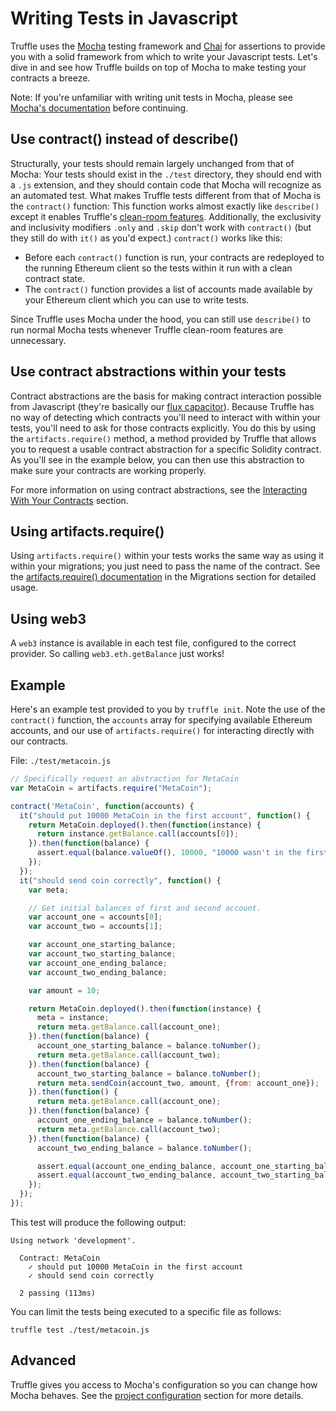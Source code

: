 # Writing Tests in Javascript

Truffle uses the [Mocha](https://mochajs.org/) testing framework and [Chai](http://chaijs.com/) for assertions to provide you with a solid framework from which to write your Javascript tests. Let's dive in and see how Truffle builds on top of Mocha to make testing your contracts a breeze.

Note: If you're unfamiliar with writing unit tests in Mocha, please see [Mocha's documentation](https://mochajs.org/) before continuing.

## Use contract() instead of describe()

Structurally, your tests should remain largely unchanged from that of Mocha: Your tests should exist in the `./test` directory, they should end with a `.js` extension, and they should contain code that Mocha will recognize as an automated test. What makes Truffle tests different from that of Mocha is the `contract()` function: This function works almost exactly like `describe()` except it enables Truffle's [clean-room features](/docs/getting_started/testing#clean-room-environment). Additionally, the exclusivity and inclusivity modifiers `.only` and `.skip` don't work with `contract()` (but they still do with `it()` as you'd expect.) `contract()` works like this:

* Before each `contract()` function is run, your contracts are redeployed to the running Ethereum client so the tests within it run with a clean contract state.
* The `contract()` function provides a list of accounts made available by your Ethereum client which you can use to write tests.

Since Truffle uses Mocha under the hood, you can still use `describe()` to run normal Mocha tests whenever Truffle clean-room features are unnecessary.

## Use contract abstractions within your tests

Contract abstractions are the basis for making contract interaction possible from Javascript (they're basically our [flux capacitor](https://www.youtube.com/watch?v=EhU862ONFys)). Because Truffle has no way of detecting which contracts you'll need to interact with within your tests, you'll need to ask for those contracts explicitly. You do this by using the `artifacts.require()` method, a method provided by Truffle that allows you to request a usable contract abstraction for a specific Solidity contract. As you'll see in the example below, you can then use this abstraction to make sure your contracts are working properly.

For more information on using contract abstractions, see the [Interacting With Your Contracts](/docs/getting_started/contracts) section.

## Using artifacts.require()

Using `artifacts.require()` within your tests works the same way as using it within your migrations; you just need to pass the name of the contract. See the [artifacts.require() documentation](./migrations#artifacts-require-) in the Migrations section for detailed usage.

## Using web3

A `web3` instance is available in each test file, configured to the correct provider. So calling `web3.eth.getBalance` just works!

## Example

Here's an example test provided to you by `truffle init`. Note the use of the `contract()` function, the `accounts` array for specifying available Ethereum accounts, and our use of `artifacts.require()` for interacting directly with our contracts.

File: `./test/metacoin.js`

```javascript
// Specifically request an abstraction for MetaCoin
var MetaCoin = artifacts.require("MetaCoin");

contract('MetaCoin', function(accounts) {
  it("should put 10000 MetaCoin in the first account", function() {
    return MetaCoin.deployed().then(function(instance) {
      return instance.getBalance.call(accounts[0]);
    }).then(function(balance) {
      assert.equal(balance.valueOf(), 10000, "10000 wasn't in the first account");
    });
  });
  it("should send coin correctly", function() {
    var meta;

    // Get initial balances of first and second account.
    var account_one = accounts[0];
    var account_two = accounts[1];

    var account_one_starting_balance;
    var account_two_starting_balance;
    var account_one_ending_balance;
    var account_two_ending_balance;

    var amount = 10;

    return MetaCoin.deployed().then(function(instance) {
      meta = instance;
      return meta.getBalance.call(account_one);
    }).then(function(balance) {
      account_one_starting_balance = balance.toNumber();
      return meta.getBalance.call(account_two);
    }).then(function(balance) {
      account_two_starting_balance = balance.toNumber();
      return meta.sendCoin(account_two, amount, {from: account_one});
    }).then(function() {
      return meta.getBalance.call(account_one);
    }).then(function(balance) {
      account_one_ending_balance = balance.toNumber();
      return meta.getBalance.call(account_two);
    }).then(function(balance) {
      account_two_ending_balance = balance.toNumber();

      assert.equal(account_one_ending_balance, account_one_starting_balance - amount, "Amount wasn't correctly taken from the sender");
      assert.equal(account_two_ending_balance, account_two_starting_balance + amount, "Amount wasn't correctly sent to the receiver");
    });
  });
});
```

This test will produce the following output:

```
Using network 'development'.

  Contract: MetaCoin
    ✓ should put 10000 MetaCoin in the first account
    ✓ should send coin correctly

  2 passing (113ms)
```

You can limit the tests being executed to a specific file as follows:

```
truffle test ./test/metacoin.js
```


## Advanced

Truffle gives you access to Mocha's configuration so you can change how Mocha behaves. See the [project configuration](/docs/advanced/configuration#mocha) section for more details.

